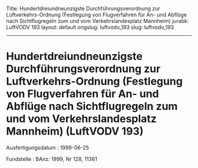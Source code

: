 Title: Hundertdreiundneunzigste Durchführungsverordnung zur Luftverkehrs-Ordnung (Festlegung
  von Flugverfahren für An- und Abflüge nach Sichtflugregeln zum und vom Verkehrslandesplatz
  Mannheim)
jurabk: LuftVODV 193
layout: default
origslug: luftvodv_193
slug: luftvodv_193

---

# Hundertdreiundneunzigste Durchführungsverordnung zur Luftverkehrs-Ordnung (Festlegung von Flugverfahren für An- und Abflüge nach Sichtflugregeln zum und vom Verkehrslandesplatz Mannheim) (LuftVODV 193)

Ausfertigungsdatum
:   1999-06-25

Fundstelle
:   BAnz: 1999, Nr 128, 11361

